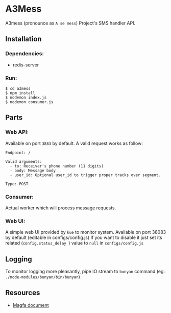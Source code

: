 # A3Mess
A3mess (pronounce as `A se mess`) Project's SMS handler API.

## Installation

### Dependencies:

- redis-server

### Run:
```
$ cd a3mess
$ npm install
$ nodemon index.js
$ nodemon consumer.js
```

## Parts

### Web API:
Available on port `3883` by default. A valid request works as follow:

```
Endpoint: /

Valid arguments:
  - to: Receiver's phone number (11 digits)
  - body: Message body
  - user_id: Optional user_id to trigger proper tracks over segment.

Type: POST
```

### Consumer:
Actual worker which will process message requests. 

### Web UI:
A simple web UI provided by `kue` to monitor system. Available on port 38083 by default (editable in configs/config.js)
If you want to disable it just set its related (`config.status_delay `) value to `null` in `configs/config.js`

## Logging
To monitor logging more pleasantly, pipe IO stream to `bunyan` command (eg: `./node-modules/bunyan/bin/bunyan`)

## Resources

- [Magfa document](http://messaging.magfa.com/docs/manual/httpService-manual-940326.pdf)

